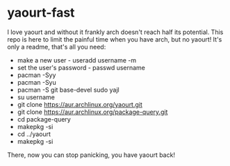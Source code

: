 # yaourt-fast
I love yaourt and without it frankly arch doesn't reach half its potential.  This repo is here to limit the painful time when you have arch, but no yaourt!  It's only a readme, that's all you need:

 * make a new user - useradd username -m
 * set the user's password - passwd username
 * pacman -Syy
 * pacman -Syu
 * pacman -S git base-devel sudo yajl
 * su username
 * git clone https://aur.archlinux.org/yaourt.git
 * git clone https://aur.archlinux.org/package-query.git
 * cd package-query
 * makepkg -si
 * cd ../yaourt
 * makepkg -si

 

There, now you can stop panicking, you have yaourt back!
